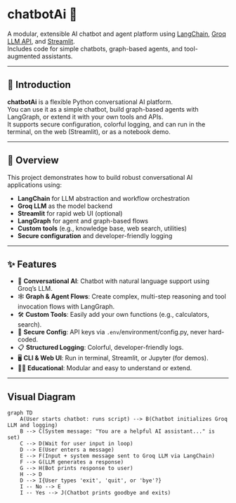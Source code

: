 # chatbotAi 🤖

A modular, extensible AI chatbot and agent platform using [LangChain](https://github.com/langchain-ai/langchain), [Groq LLM API](https://groq.com/), and [Streamlit](https://streamlit.io/).  
Includes code for simple chatbots, graph-based agents, and tool-augmented assistants.

---

## 📖 Introduction

**chatbotAi** is a flexible Python conversational AI platform.  
You can use it as a simple chatbot, build graph-based agents with LangGraph, or extend it with your own tools and APIs.  
It supports secure configuration, colorful logging, and can run in the terminal, on the web (Streamlit), or as a notebook demo.

---

## 🚀 Overview

This project demonstrates how to build robust conversational AI applications using:

- **LangChain** for LLM abstraction and workflow orchestration
- **Groq LLM** as the model backend
- **Streamlit** for rapid web UI (optional)
- **LangGraph** for agent and graph-based flows
- **Custom tools** (e.g., knowledge base, web search, utilities)
- **Secure configuration** and developer-friendly logging

---

## ✨ Features

- 💬 **Conversational AI**: Chatbot with natural language support using Groq’s LLM.
- 🕸️ **Graph & Agent Flows**: Create complex, multi-step reasoning and tool invocation flows with LangGraph.
- 🛠️ **Custom Tools**: Easily add your own functions (e.g., calculators, search).
- 🔐 **Secure Config**: API keys via `.env`/environment/config.py, never hard-coded.
- 📋 **Structured Logging**: Colorful, developer-friendly logs.
- 🖥️ **CLI & Web UI**: Run in terminal, Streamlit, or Jupyter (for demos).
- 🧑‍💻 **Educational**: Modular and easy to understand or extend.

---
## Visual Diagram

```mermaid
graph TD
    A(User starts chatbot: runs script) --> B(Chatbot initializes Groq LLM and logging)
    B --> C(System message: "You are a helpful AI assistant..." is set)
    C --> D(Wait for user input in loop)
    D --> E(User enters a message)
    E --> F(Input + system message sent to Groq LLM via LangChain)
    F --> G(LLM generates a response)
    G --> H(Bot prints response to user)
    H --> D
    D --> I{User types 'exit', 'quit', or 'bye'?}
    I -- No --> E
    I -- Yes --> J(Chatbot prints goodbye and exits)

   
